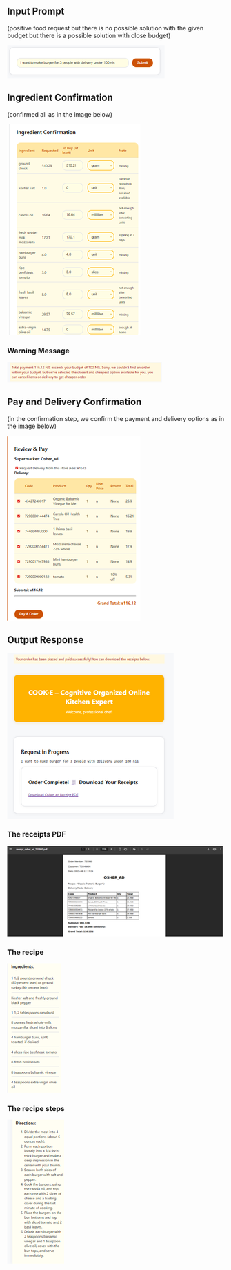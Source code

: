 ## Input Prompt
(positive food request but there is no possible solution with the given budget but there is a possible solution with close budget)

![prompt5](media/prompt5.png)

## Ingredient Confirmation
(confirmed all as in the image below)

![conf4](media/conf4.png)

### Warning Message
![warning5](media/warning5.png)

## Pay and Delivery Confirmation

(in the confirmation step, we confirm the payment and delivery options as in the image below)

![pay5](media/pay5.png)

## Output Response

![output5](media/output5.png)
 
### The receipts PDF
<img src="media/pdf5.png" alt="Old requests screen" width="500" />

### The recipe

![ing5](media/ing5.png)

### The recipe steps

![steps5](media/steps5.png)
